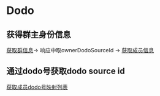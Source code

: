 # Dodo

## 获得群主身份信息

[获取群信息](https://open.imdodo.com/dev/api/island.html#%E8%8E%B7%E5%8F%96%E7%BE%A4%E4%BF%A1%E6%81%AF)-> 响应中取ownerDodoSourceId -> [获取成员信息](https://open.imdodo.com/dev/api/member.html#%E8%8E%B7%E5%8F%96%E6%88%90%E5%91%98%E4%BF%A1%E6%81%AF)

## 通过dodo号获取dodo source id
[获取成员dodo号映射列表](https://open.imdodo.com/dev/api/member.html#%E8%8E%B7%E5%8F%96%E6%88%90%E5%91%98dodo%E5%8F%B7%E6%98%A0%E5%B0%84%E5%88%97%E8%A1%A8)